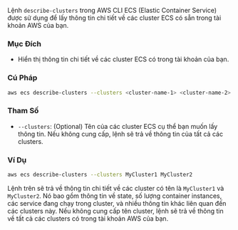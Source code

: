 Lệnh `describe-clusters` trong AWS CLI ECS (Elastic Container Service) được sử dụng để lấy thông tin chi tiết về các cluster ECS có sẵn trong tài khoản AWS của bạn.

### Mục Đích

- Hiển thị thông tin chi tiết về các cluster ECS có trong tài khoản của bạn.

### Cú Pháp

```bash
aws ecs describe-clusters --clusters <cluster-name-1> <cluster-name-2> ... <cluster-name-n>
```

### Tham Số

- `--clusters`: (Optional) Tên của các cluster ECS cụ thể bạn muốn lấy thông tin. Nếu không cung cấp, lệnh sẽ trả về thông tin của tất cả các clusters.

### Ví Dụ

```bash
aws ecs describe-clusters --clusters MyCluster1 MyCluster2
```

Lệnh trên sẽ trả về thông tin chi tiết về các cluster có tên là `MyCluster1` và `MyCluster2`. Nó bao gồm thông tin về state, số lượng container instances, các service đang chạy trong cluster, và nhiều thông tin khác liên quan đến các clusters này. Nếu không cung cấp tên cluster, lệnh sẽ trả về thông tin về tất cả các clusters có trong tài khoản AWS của bạn.
